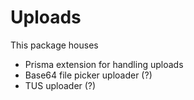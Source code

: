 # Uploads

This package houses

- Prisma extension for handling uploads 
- Base64 file picker uploader (?)
- TUS uploader (?)
